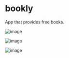 # bookly
App that provides free books.

![image](https://github.com/mido4315/bookly/assets/96996503/55ff13b0-7697-49f8-b8f0-29abd4f6670b)

![image](https://github.com/mido4315/bookly/assets/96996503/90b9543e-09ba-4cc5-b42c-c2712d67ddbe)

![image](https://github.com/mido4315/bookly/assets/96996503/9519c2b1-f417-4d31-96c9-f088b2fe15de)

